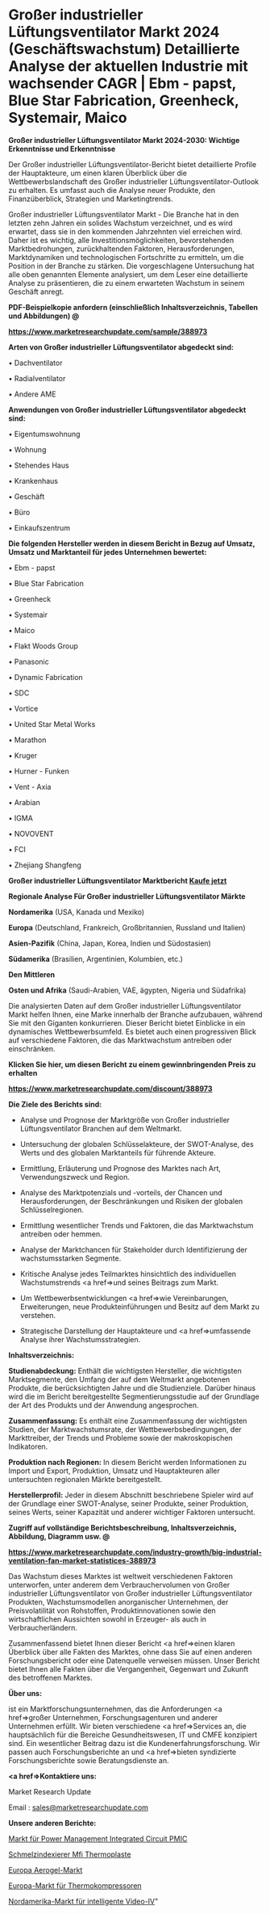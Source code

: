 # Großer industrieller Lüftungsventilator Markt 2024 (Geschäftswachstum) Detaillierte Analyse der aktuellen Industrie mit wachsender CAGR | Ebm - papst, Blue Star Fabrication, Greenheck, Systemair, Maico

<strong>Großer industrieller Lüftungsventilator Markt 2024-2030: Wichtige Erkenntnisse und Erkenntnisse</strong>

Der Großer industrieller Lüftungsventilator-Bericht bietet detaillierte Profile der Hauptakteure, um einen klaren Überblick über die Wettbewerbslandschaft des Großer industrieller Lüftungsventilator-Outlook zu erhalten. Es umfasst auch die Analyse neuer Produkte, den Finanzüberblick, Strategien und Marketingtrends.

Großer industrieller Lüftungsventilator Markt - Die Branche hat in den letzten zehn Jahren ein solides Wachstum verzeichnet, und es wird erwartet, dass sie in den kommenden Jahrzehnten viel erreichen wird. Daher ist es wichtig, alle Investitionsmöglichkeiten, bevorstehenden Marktbedrohungen, zurückhaltenden Faktoren, Herausforderungen, Marktdynamiken und technologischen Fortschritte zu ermitteln, um die Position in der Branche zu stärken. Die vorgeschlagene Untersuchung hat alle oben genannten Elemente analysiert, um dem Leser eine detaillierte Analyse zu präsentieren, die zu einem erwarteten Wachstum in seinem Geschäft anregt.



<strong><b>PDF-Beispielkopie anfordern (einschließlich Inhaltsverzeichnis, Tabellen und Abbildungen) @ </b></strong>

<strong><a href=https://www.marketresearchupdate.com/sample/388973>

<strong>https://www.marketresearchupdate.com/sample/388973</u></a></strong></strong>



<strong>Arten von Großer industrieller Lüftungsventilator abgedeckt sind:</strong>

• Dachventilator

• Radialventilator

• Andere AME



<strong>Anwendungen von Großer industrieller Lüftungsventilator abgedeckt sind:</strong>

• Eigentumswohnung

• Wohnung

• Stehendes Haus

• Krankenhaus

• Geschäft

• Büro

• Einkaufszentrum



<strong>Die folgenden Hersteller werden in diesem Bericht in Bezug auf Umsatz, Umsatz und Marktanteil für jedes Unternehmen bewertet:</strong>

• Ebm - papst

• Blue Star Fabrication

• Greenheck

• Systemair

• Maico

• Flakt Woods Group

• Panasonic

• Dynamic Fabrication

• SDC

• Vortice

• United Star Metal Works

• Marathon

• Kruger

• Hurner - Funken

• Vent - Axia

• Arabian

• IGMA

• NOVOVENT

• FCI

• Zhejiang Shangfeng



<strong>Großer industrieller Lüftungsventilator Marktbericht <a href=https://www.marketresearchupdate.com/buynow/388973>Kaufe jetzt</a></strong>



<strong>Regionale Analyse Für Großer industrieller Lüftungsventilator Märkte</strong>



<strong>Nordamerika</strong> (USA, Kanada und Mexiko)



<strong>Europa</strong> (Deutschland, Frankreich, Großbritannien, Russland und Italien)



<strong>Asien-Pazifik</strong> (China, Japan, Korea, Indien und Südostasien)



<strong>Südamerika</strong> (Brasilien, Argentinien, Kolumbien, etc.)



<strong>Den Mittleren</strong> 

<strong>Osten und Afrika</strong> (Saudi-Arabien, VAE, ägypten, Nigeria und Südafrika)

Die analysierten Daten auf dem Großer industrieller Lüftungsventilator Markt helfen Ihnen, eine Marke innerhalb der Branche aufzubauen, während Sie mit den Giganten konkurrieren. Dieser Bericht bietet Einblicke in ein dynamisches Wettbewerbsumfeld. Es bietet auch einen progressiven Blick auf verschiedene Faktoren, die das Marktwachstum antreiben oder einschränken.



<strong>Klicken Sie hier, um diesen Bericht zu einem gewinnbringenden Preis zu erhalten
</strong>

<strong><a href=https://www.marketresearchupdate.com/discount/388973>https://www.marketresearchupdate.com/discount/388973</b></u></strong></a>



<strong>Die Ziele des Berichts sind:</strong>

- Analyse und Prognose der Marktgröße von Großer industrieller Lüftungsventilator Branchen auf dem Weltmarkt.

- Untersuchung der globalen Schlüsselakteure, der SWOT-Analyse, des Werts und des globalen Marktanteils für führende Akteure.

- Ermittlung, Erläuterung und Prognose des Marktes nach Art, Verwendungszweck und Region.

- Analyse des Marktpotenzials und -vorteils, der Chancen und Herausforderungen, der Beschränkungen und Risiken der globalen Schlüsselregionen.

- Ermittlung wesentlicher Trends und Faktoren, die das Marktwachstum antreiben oder hemmen.

- Analyse der Marktchancen für Stakeholder durch Identifizierung der wachstumsstarken Segmente.

- Kritische Analyse jedes Teilmarktes hinsichtlich des individuellen Wachstumstrends <a href=>und</a> seines Beitrags zum Markt.

- Um Wettbewerbsentwicklungen <a href=>wie</a> Vereinbarungen, Erweiterungen, neue Produkteinführungen und Besitz auf dem Markt zu verstehen.

- Strategische Darstellung der Hauptakteure und <a href=>umfas</a>sende Analyse ihrer Wachstumsstrategien.



<strong>Inhaltsverzeichnis:</strong>



<strong>Studienabdeckung:</strong> Enthält die wichtigsten Hersteller, die wichtigsten Marktsegmente, den Umfang der auf dem Weltmarkt angebotenen Produkte, die berücksichtigten Jahre und die Studienziele. Darüber hinaus wird die im Bericht bereitgestellte Segmentierungsstudie auf der Grundlage der Art des Produkts und der Anwendung angesprochen.



<strong>Zusammenfassung:</strong> Es enthält eine Zusammenfassung der wichtigsten Studien, der Marktwachstumsrate, der Wettbewerbsbedingungen, der Markttreiber, der Trends und Probleme sowie der makroskopischen Indikatoren.



<strong>Produktion nach Regionen:</strong> In diesem Bericht werden Informationen zu Import und Export, Produktion, Umsatz und Hauptakteuren aller untersuchten regionalen Märkte bereitgestellt.



<strong>Herstellerprofil:</strong> Jeder in diesem Abschnitt beschriebene Spieler wird auf der Grundlage einer SWOT-Analyse, seiner Produkte, seiner Produktion, seines Werts, seiner Kapazität und anderer wichtiger Faktoren untersucht.



<strong><b>Zugriff auf vollständige Berichtsbeschreibung, Inhaltsverzeichnis, Abbildung, Diagramm usw. @ </b></strong>

<strong><a href=https://www.marketresearchupdate.com/industry-growth/big-industrial-ventilation-fan-market-statistices-388973>https://www.marketresearchupdate.com/industry-growth/big-industrial-ventilation-fan-market-statistices-388973</a></strong>

Das Wachstum dieses Marktes ist weltweit verschiedenen Faktoren unterworfen, unter anderem dem Verbrauchervolumen von Großer industrieller Lüftungsventilator von Großer industrieller Lüftungsventilator Produkten, Wachstumsmodellen anorganischer Unternehmen, der Preisvolatilität von Rohstoffen, Produktinnovationen sowie den wirtschaftlichen Aussichten sowohl in Erzeuger- als auch in Verbraucherländern.

Zusammenfassend bietet Ihnen dieser Bericht <a href=>einen</a> klaren Überblick über alle Fakten des Marktes, ohne dass Sie auf einen anderen Forschungsbericht oder eine Datenquelle verweisen müssen. Unser Bericht bietet Ihnen alle Fakten über die Vergangenheit, Gegenwart und Zukunft des betroffenen Marktes.



<strong>Über uns:</strong>

 ist ein Marktforschungsunternehmen, das die Anforderungen <a href=>großer</a> Unternehmen, Forschungsagenturen und anderer Unternehmen erfüllt. Wir bieten verschiedene <a href=>Services</a> an, die hauptsächlich für die Bereiche Gesundheitswesen, IT und CMFE konzipiert sind. Ein wesentlicher Beitrag dazu ist die Kundenerfahrungsforschung. Wir passen auch Forschungsberichte an und <a href=>bieten</a> syndizierte Forschungsberichte sowie Beratungsdienste an.



<strong><a href=>Kontaktiere uns:</a></strong>

Market Research Update

Email : sales@marketresearchupdate.com



<strong>Unsere anderen Berichte:</strong>

<a href=https://www.linkedin.com/pulse/power-management-integrated-circuit-pmic-market-opportunities>Markt für Power Management Integrated Circuit PMIC</a>

<a href=https://www.linkedin.com/pulse/melt-flow-indexers-mfi-thermoplastics>Schmelzindexierer Mfi Thermoplaste</a>

<a href=https://www.linkedin.com/pulse/europe-aerogel-market-size-upcoming-growth-global-analysis>Europa Aerogel-Markt</a>

<a href=https://www.linkedin.com/pulse/europe-thermocompressors-market-trends-2023>Europa-Markt für Thermokompressoren</a>

<a href=https://www.linkedin.com/pulse/north-america-intelligent-video-iv-market-2023>Nordamerika-Markt für intelligente Video-IV</a>"
